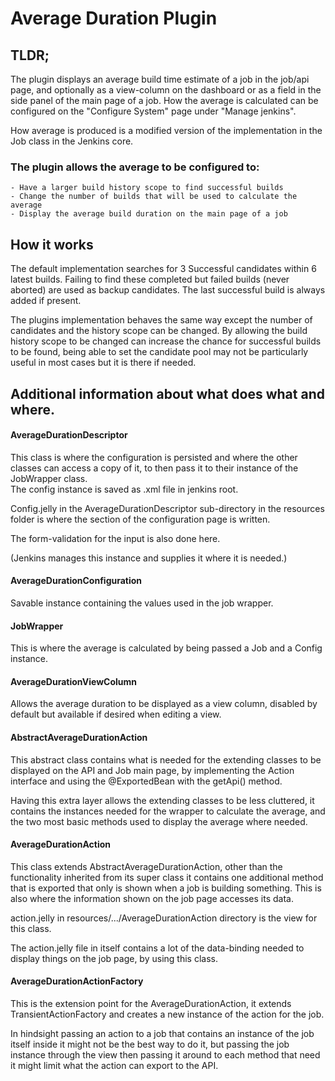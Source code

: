 # Average Duration Plugin
## TLDR;
The plugin displays an average build time estimate of a job in the job/api page,
and optionally as a view-column on the dashboard or as a field in the side panel of the main page of a job.
How the average is calculated can be configured on the "Configure System" page under "Manage jenkins".

How average is produced is a modified version of the implementation in the Job class in the Jenkins core.
### The plugin allows the average to be configured to:
~~~
- Have a larger build history scope to find successful builds
- Change the number of builds that will be used to calculate the average
- Display the average build duration on the main page of a job
~~~
## How it works
The default implementation searches for 3 Successful candidates within 6 latest builds.
Failing to find these completed but failed builds (never aborted) are used as backup candidates.
The last successful build is always added if present.


The plugins implementation behaves the same way except the number of candidates and the history scope can be changed.
By allowing the build history scope to be changed can increase the chance for successful builds to be found,
being able to set the candidate pool may not be particularly useful in most cases but it is there if needed.

## Additional information about what does what and where.

#### AverageDurationDescriptor
This class is where the configuration is persisted and where the other classes can access a copy of it,
to then pass it to their instance of the JobWrapper class. <br>
The config instance is saved as .xml file in jenkins root.

Config.jelly in the AverageDurationDescriptor sub-directory in the resources folder is
where the section of the configuration page is written.

The form-validation for the input is also done here.

(Jenkins manages this instance and supplies it where it is needed.)

#### AverageDurationConfiguration
Savable instance containing the values used in the job wrapper.

#### JobWrapper
This is where the average is calculated by being passed a Job and a Config instance.

#### AverageDurationViewColumn
Allows the average duration to be displayed as a view column, 
disabled by default but available if desired when editing a view.

#### AbstractAverageDurationAction
This abstract class contains what is needed for the extending classes to be displayed on the API and Job main page,
by implementing the Action interface and using the @ExportedBean with the getApi() method.

Having this extra layer allows the extending classes to be less cluttered, 
it contains the instances needed for the wrapper to calculate the average, and the two most basic methods
used to display the average where needed.

#### AverageDurationAction
This class extends AbstractAverageDurationAction, other than the functionality inherited from its super class
it contains one additional method that is exported that only is shown when a job is building something.
This is also where the information shown on the job page accesses its data.

action.jelly in resources/.../AverageDurationAction directory is the view for this class.

The action.jelly file in itself contains a lot of the data-binding needed to display things on the job page,
by using this class.

#### AverageDurationActionFactory
This is the extension point for the AverageDurationAction, it extends TransientActionFactory and creates a new instance
of the action for the job. 

In hindsight passing an action to a job that contains an instance of the job itself inside it might not be the best way 
to do it, but passing the job instance through the view then passing it around to each method that need it might limit 
what the action can export to the API.

